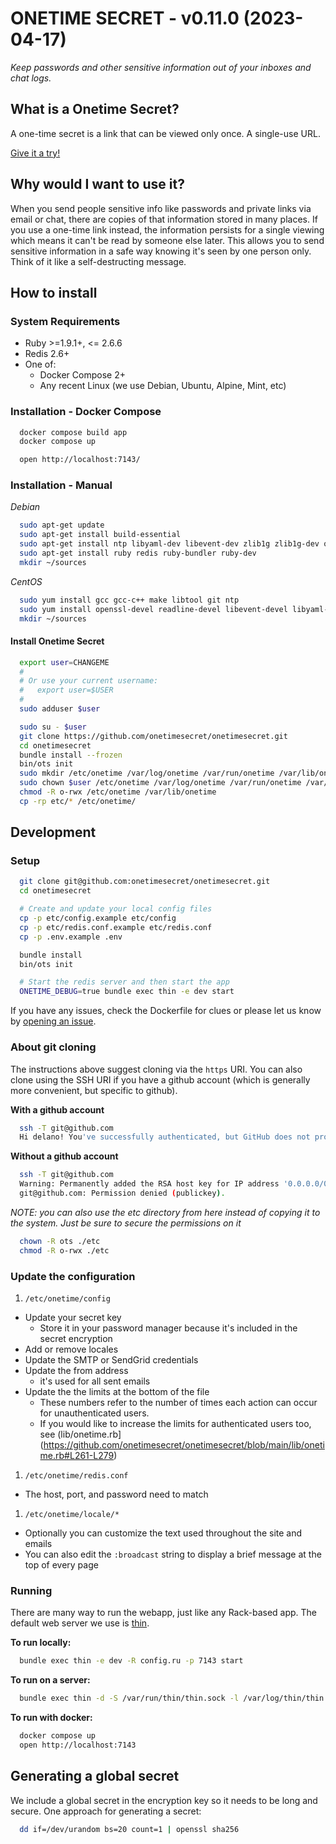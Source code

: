 # ONETIME SECRET - v0.11.0 (2023-04-17)

*Keep passwords and other sensitive information out of your inboxes and chat logs.*

## What is a Onetime Secret? ##

A one-time secret is a link that can be viewed only once. A single-use URL.

<a class="msg" href="https://onetimesecret.com/">Give it a try!</a>

## Why would I want to use it? ##

When you send people sensitive info like passwords and private links via email or chat, there are copies of that information stored in many places. If you use a one-time link instead, the information persists for a single viewing which means it can't be read by someone else later. This allows you to send sensitive information in a safe way knowing it's seen by one person only. Think of it like a self-destructing message.

## How to install

### System Requirements
* Ruby >=1.9.1+, <= 2.6.6
* Redis 2.6+
* One of:
  * Docker Compose 2+
  * Any recent Linux (we use Debian, Ubuntu, Alpine, Mint, etc)

### Installation - Docker Compose

```bash
  docker compose build app
  docker compose up

  open http://localhost:7143/
```

### Installation - Manual

*Debian*

```bash
  sudo apt-get update
  sudo apt-get install build-essential
  sudo apt-get install ntp libyaml-dev libevent-dev zlib1g zlib1g-dev openssl libssl-dev libxml2 libreadline-gplv2-dev
  sudo apt-get install ruby redis ruby-bundler ruby-dev
  mkdir ~/sources
```

*CentOS*

```bash
  sudo yum install gcc gcc-c++ make libtool git ntp
  sudo yum install openssl-devel readline-devel libevent-devel libyaml-devel zlib-devel
  mkdir ~/sources
```

#### Install Onetime Secret

```bash
  export user=CHANGEME
  #
  # Or use your current username:
  #   export user=$USER
  #
  sudo adduser $user

  sudo su - $user
  git clone https://github.com/onetimesecret/onetimesecret.git
  cd onetimesecret
  bundle install --frozen
  bin/ots init
  sudo mkdir /etc/onetime /var/log/onetime /var/run/onetime /var/lib/onetime
  sudo chown $user /etc/onetime /var/log/onetime /var/run/onetime /var/lib/onetime
  chmod -R o-rwx /etc/onetime /var/lib/onetime
  cp -rp etc/* /etc/onetime/
```

## Development

### Setup

```bash
  git clone git@github.com:onetimesecret/onetimesecret.git
  cd onetimesecret

  # Create and update your local config files
  cp -p etc/config.example etc/config
  cp -p etc/redis.conf.example etc/redis.conf
  cp -p .env.example .env

  bundle install
  bin/ots init

  # Start the redis server and then start the app
  ONETIME_DEBUG=true bundle exec thin -e dev start
```

If you have any issues, check the Dockerfile for clues or please let us know by [opening an issue](https://github.com/onetimesecret/onetimesecret/issues/new).

### About git cloning

The instructions above suggest cloning via the `https` URI. You can also clone using the SSH URI if you have a github account (which is generally more convenient, but specific to github).

**With a github account**
```bash
  ssh -T git@github.com
  Hi delano! You've successfully authenticated, but GitHub does not provide shell access.
```

**Without a github account**
```bash
  ssh -T git@github.com
  Warning: Permanently added the RSA host key for IP address '0.0.0.0/0' to the list of known hosts.
  git@github.com: Permission denied (publickey).
```

*NOTE: you can also use the etc directory from here instead of copying it to the system. Just be sure to secure the permissions on it*

```bash
  chown -R ots ./etc
  chmod -R o-rwx ./etc
```

### Update the configuration

1. `/etc/onetime/config`
  * Update your secret key
    * Store it in your password manager because it's included in the secret encryption
  * Add or remove locales
  * Update the SMTP or SendGrid credentials
  * Update the from address
    * it's used for all sent emails
  * Update the the limits at the bottom of the file
    * These numbers refer to the number of times each action can occur for unauthenticated users.
    * If you would like to increase the limits for authenticated users too, see (lib/onetime.rb](https://github.com/onetimesecret/onetimesecret/blob/main/lib/onetime.rb#L261-L279)
1. `/etc/onetime/redis.conf`
  * The host, port, and password need to match
1. `/etc/onetime/locale/*`
  * Optionally you can customize the text used throughout the site and emails
  * You can also edit the `:broadcast` string to display a brief message at the top of every page

### Running

There are many way to run the webapp, just like any Rack-based app. The default web server we use is [thin](https://github.com/macournoyer/thin).

**To run locally:**

```bash
  bundle exec thin -e dev -R config.ru -p 7143 start
```

**To run on a server:**

```bash
  bundle exec thin -d -S /var/run/thin/thin.sock -l /var/log/thin/thin.log -P /var/run/thin/thin.pid -e prod -s 2 restart
```

**To run with docker:**

```bash
  docker compose up
  open http://localhost:7143
```

## Generating a global secret

We include a global secret in the encryption key so it needs to be long and secure. One approach for generating a secret:

```bash
  dd if=/dev/urandom bs=20 count=1 | openssl sha256
```
